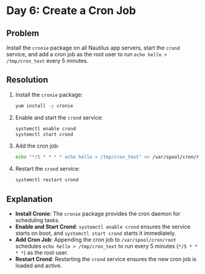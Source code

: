 # Day 6: Create a Cron Job

## Problem
Install the `cronie` package on all Nautilus app servers, start the `crond` service, and add a cron job as the root user to run `echo hello > /tmp/cron_text` every 5 minutes.

## Resolution
1. Install the `cronie` package:
   ```bash
   yum install -y cronie
   ```
2. Enable and start the `crond` service:
   ```bash
   systemctl enable crond
   systemctl start crond
   ```
3. Add the cron job:
   ```bash
   echo "*/5 * * * * echo hello > /tmp/cron_text" >> /var/spool/cron/root
   ```
4. Restart the `crond` service:
   ```bash
   systemctl restart crond
   ```

## Explanation
- **Install Cronie**: The `cronie` package provides the cron daemon for scheduling tasks.
- **Enable and Start Crond**: `systemctl enable crond` ensures the service starts on boot, and `systemctl start crond` starts it immediately.
- **Add Cron Job**: Appending the cron job to `/var/spool/cron/root` schedules `echo hello > /tmp/cron_text` to run every 5 minutes (`*/5 * * * *`) as the root user.
- **Restart Crond**: Restarting the `crond` service ensures the new cron job is loaded and active.